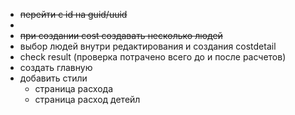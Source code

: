 - ~~перейти с id на guid/uuid~~
- 
- ~~при создании cost создавать несколько людей~~
- выбор людей внутри редактирования и создания costdetail
- check result (проверка потрачено всего до и после расчетов)
- создать главную
- добавить стили
  - страница расхода
  - страница расход детейл